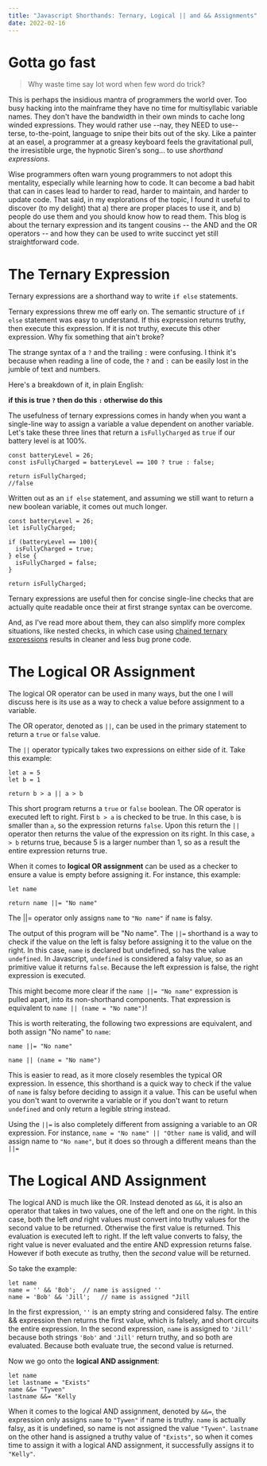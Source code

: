```yaml
---
title: "Javascript Shorthands: Ternary, Logical || and && Assignments"
date: 2022-02-16
---
```


# Gotta go fast

> Why waste time say lot word when few word do trick?

This is perhaps the insidious mantra of programmers the world over. Too busy hacking into the mainframe they have no time for multisyllabic variable names. They don't have the bandwidth in their own minds to cache long winded expressions. They would rather use --nay, they NEED to use-- terse, to-the-point, language to snipe their bits out of the sky. Like a painter at an easel, a programmer at a greasy keyboard feels the gravitational pull, the irresistible urge, the hypnotic Siren's song... to use _shorthand expressions_.

Wise programmers often warn young programmers to not adopt this mentality, especially while learning how to code. It can become a bad habit that can in cases lead to harder to read, harder to maintain, and harder to update code. That said, in my explorations of the topic, I found it useful to discover (to my delight) that a) there are proper places to use it, and b) people do use them and you should know how to read them. This blog is about the ternary expression and its tangent cousins -- the AND and the OR operators -- and how they can be used to write succinct yet still straightforward code.

# The Ternary Expression

Ternary expressions are a shorthand way to write `if else` statements.

Ternary expressions threw me off early on. The semantic structure of `if else` statement was easy to understand. If this expression returns truthy, then execute this expression. If it is not truthy, execute this other expression. Why fix something that ain't broke?

The strange syntax of a `?` and the trailing `:` were confusing. I think it's because when reading a line of code, the `?` and `:` can be easily lost in the jumble of text and numbers.

Here's a breakdown of it, in plain English:

**if this is true `?` then do this `:` otherwise do this**

The usefulness of ternary expressions comes in handy when you want a single-line way to assign a variable a value dependent on another variable. Let's take these three lines that return a `isFullyCharged` as `true` if our battery level is at 100%.

```
const batteryLevel = 26;
const isFullyCharged = batteryLevel == 100 ? true : false;

return isFullyCharged;
//false
```

Written out as an `if else` statement, and assuming we still want to return a new boolean variable, it comes out much longer.

```
const batteryLevel = 26;
let isFullyCharged;

if (batteryLevel == 100){
  isFullyCharged = true;
} else {
  isFullyCharged = false;
}

return isFullyCharged;
```

Ternary expressions are useful then for concise single-line checks that are actually quite readable once their at first strange syntax can be overcome.

And, as I've read more about them, they can also simplify more complex situations, like nested checks, in which case using [chained ternary expressions](https://medium.com/javascript-scene/nested-ternaries-are-great-361bddd0f340) results in cleaner and less bug prone code.

# The Logical OR Assignment

The logical OR operator can be used in many ways, but the one I will discuss here is its use as a way to check a value before assignment to a variable.

The OR operator, denoted as `||`, can be used in the primary statement to return a `true` or `false` value.

The `||` operator typically takes two expressions on either side of it. Take this example:

```
let a = 5
let b = 1

return b > a || a > b
```

This short program returns a `true` or `false` boolean. The OR operator is executed left to right. First `b > a` is checked to be true. In this case, `b` is smaller than `a`, so the expression returns `false`. Upon this return the `||` operator then returns the value of the expression on its right. In this case, `a > b` returns true, because 5 is a larger number than 1, so as a result the entire expression returns true.

When it comes to **logical OR assignment** can be used as a checker to ensure a value is empty before assigning it. For instance, this example:

```
let name

return name ||= "No name"
```

The ||= operator only assigns `name` to `"No name"` if `name` is falsy.

The output of this program will be "No name". The `||=` shorthand is a way to check if the value on the left is falsy before assigning it to the value on the right. In this case, `name` is declared but undefined, so has the value `undefined`. In Javascript, `undefined` is considered a falsy value, so as an primitive value it returns `false`. Because the left expression is false, the right expression is executed.

This might become more clear if the `name ||= "No name"` expression is pulled apart, into its non-shorthand components. That expression is equivalent to `name || (name = "No name")`!

This is worth reiterating, the following two expressions are equivalent, and both assign "No name" to `name`:

```
name ||= "No name"

name || (name = "No name")
```

This is easier to read, as it more closely resembles the typical OR expression. In essence, this shorthand is a quick way to check if the value of `name` is falsy before deciding to assign it a value. This can be useful when you don't want to overwrite a variable or if you don't want to return `undefined` and only return a legible string instead.

Using the `||=` is also completely different from assigning a variable to an OR expression. For instance, `name = "No name" || "Other name` is valid, and will assign name to `"No name"`, but it does so through a different means than the `||=`

# The Logical AND Assignment

The logical AND is much like the OR. Instead denoted as `&&`, it is also an operator that takes in two values, one of the left and one on the right. In this case, both the left _and_ right values must convert into truthy values for the second value to be returned. Otherwise the first value is returned. This evaluation is executed left to right. If the left value converts to falsy, the right value is never evaluated and the entire AND expression returns false. However if both execute as truthy, then the _second_ value will be returned.

So take the example:

```
let name
name = '' && 'Bob';  // name is assigned ''
name = 'Bob' && 'Jill';   // name is assigned "Jill
```

In the first expression, `''` is an empty string and considered falsy. The entire && expression then returns the first value, which is falsely, and short circuits the entire expression. In the second expression, `name` is assigned to `'Jill'` because both strings `'Bob'` and `'Jill'` return truthy, and so both are evaluated. Because both evaluate true, the second value is returned.

Now we go onto the **logical AND assignment**:

```
let name
let lastname = "Exists"
name &&= "Tywen"
lastname &&= "Kelly
```

When it comes to the logical AND assignment, denoted by `&&=`, the expression only assigns `name` to `"Tywen"` if name is truthy. `name` is actually falsy, as it is undefined, so name is not assigned the value `"Tywen"`. `lastname` on the other hand is assigned a truthy value of `"Exists"`, so when it comes time to assign it with a logical AND assignment, it successfully assigns it to `"Kelly"`.
